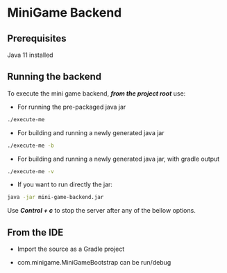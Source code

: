 # MiniGame Backend

## Prerequisites
Java 11 installed

## Running the backend
To execute the mini game backend, ***from the project root*** use:

- For running the pre-packaged java jar
```bash
./execute-me
```
- For building and running a newly generated java jar
```bash
./execute-me -b
```
- For building and running a newly generated java jar, with gradle output
```bash
./execute-me -v
```
- If you want to run directly the jar:
```bash
java -jar mini-game-backend.jar
```

Use ***Control + c*** to stop the server after any of the bellow options.

## From the IDE
- Import the source as a Gradle project

- com.minigame.MiniGameBootstrap can be run/debug 